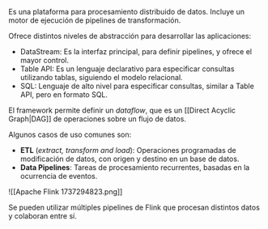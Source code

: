 Es una plataforma para procesamiento distribuido de datos. Incluye un motor de ejecución de pipelines de transformación.

Ofrece distintos niveles de abstracción para desarrollar las aplicaciones:

- DataStream: Es la interfaz principal, para definir pipelines, y ofrece el mayor control.
- Table API: Es un lenguaje declarativo para especificar consultas utilizando tablas, siguiendo el modelo relacional.
- SQL: Lenguaje de alto nivel para especificar consultas, similar a Table API, pero en formato SQL.

El framework permite definir un *dataflow*, que es un [[Direct Acyclic Graph|DAG]] de operaciones sobre un flujo de datos.

Algunos casos de uso comunes son:

- **ETL** (*extract, transform and load*): Operaciones programadas de modificación de datos, con origen y destino en un base de datos.
- **Data Pipelines**: Tareas de procesamiento recurrentes, basadas en la ocurrencia de eventos.

![[Apache Flink 1737294823.png]]

Se pueden utilizar múltiples pipelines de Flink que procesan distintos datos y colaboran entre sí.
